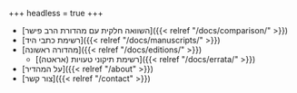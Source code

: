 +++
headless = true
+++

- [השוואה חלקית עם מהדורת הרב פישר]({{< relref "/docs/comparison/" >}})
- [רשימת כתבי היד]({{< relref "/docs/manuscripts/" >}})
- [מהדורה ראשונה]({{< relref "/docs/editions/" >}})
  - [רשימת תיקוני טעויות (אראטה)]({{< relref "/docs/errata/" >}})
- [על המהדיר]({{< relref "/about" >}})
- [צור קשר]({{< relref "/contact" >}})